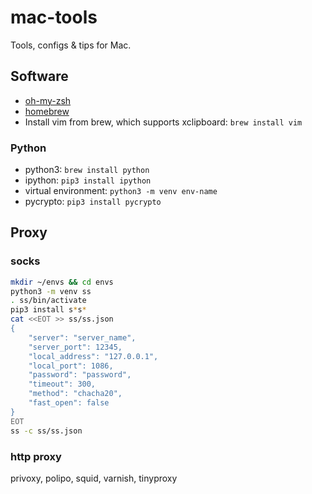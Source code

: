 # mac-tools

Tools, configs & tips for Mac.

## Software

* [oh-my-zsh](https://github.com/robbyrussell/oh-my-zsh)
* [homebrew](https://brew.sh/)
* Install vim from brew, which supports xclipboard: `brew install vim`

### Python

* python3: `brew install python`
* ipython: `pip3 install ipython`
* virtual environment: `python3 -m venv env-name`
* pycrypto: `pip3 install pycrypto`
  
## Proxy

### socks

```sh
mkdir ~/envs && cd envs
python3 -m venv ss
. ss/bin/activate
pip3 install s*s*
cat <<EOT >> ss/ss.json
{
    "server": "server_name",
    "server_port": 12345,
    "local_address": "127.0.0.1",
    "local_port": 1086,
    "password": "password",
    "timeout": 300,
    "method": "chacha20",
    "fast_open": false
}
EOT
ss -c ss/ss.json
```

### http proxy

privoxy, polipo, squid, varnish, tinyproxy
